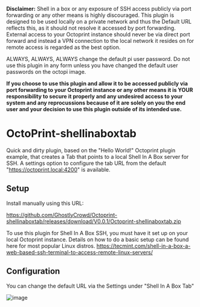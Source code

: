 **Disclaimer:**
    Shell in a box or any exposure of SSH access publicly via port forwarding or any other means is highly discouraged. This plugin is designed to be used locally on a private network and thus the Default URL reflects this, as it should not resolve it accessed by port forwarding. External access to your Octoprint instance should never be via direct port forward and instead a VPN connection to the local network it resides on for remote access is regarded as the best option.

ALWAYS, ALWAYS, ALWAYS change the default pi user password. Do not use this plugin in any form unless you have changed the default user passwords on the octopi image. 

   **If you choose to use this plugin and allow it to be accessed publicly via port forwarding to your Octoprint instance or any other means it is YOUR responsibility to secure it properly and any undesired access to your system and any reprocussions because of it are solely on you the end user and your decision to use this plugin outside of its intended use.**


# OctoPrint-shellinaboxtab

   Quick and dirty plugin, based on the "Hello World!" Octoprint plugin example, that creates a Tab that points to a local Shell In A Box server for SSH. A settings option to configure the tab URL from the default "https://octoprint.local:4200" is available.

## Setup


Install manually using this URL:

   https://github.com/GhostlyCrowd/Octoprint-shellinaboxtab/releases/download/V0.0.1/Octoprint-shellinaboxtab.zip

   To use this plugin for Shell In A Box SSH, you must have it set up on your local Octoprint instance. Details on how to do a basic setup can be found here for most popular Linux distros. https://tecmint.com/shell-in-a-box-a-web-based-ssh-terminal-to-access-remote-linux-servers/

## Configuration

   You can change the default URL via the Settings under "Shell In A Box Tab"

![image](https://user-images.githubusercontent.com/1682110/138502946-2d10944e-7d65-45dc-8be3-7f87a804027e.png)
